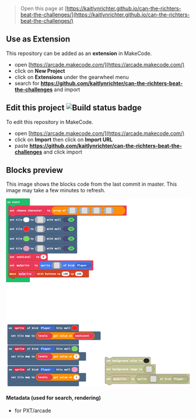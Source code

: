  


> Open this page at [https://kaitlynrichter.github.io/can-the-richters-beat-the-challenges/](https://kaitlynrichter.github.io/can-the-richters-beat-the-challenges/)

## Use as Extension

This repository can be added as an **extension** in MakeCode.

* open [https://arcade.makecode.com/](https://arcade.makecode.com/)
* click on **New Project**
* click on **Extensions** under the gearwheel menu
* search for **https://github.com/kaitlynrichter/can-the-richters-beat-the-challenges** and import

## Edit this project ![Build status badge](https://github.com/kaitlynrichter/can-the-richters-beat-the-challenges/workflows/MakeCode/badge.svg)

To edit this repository in MakeCode.

* open [https://arcade.makecode.com/](https://arcade.makecode.com/)
* click on **Import** then click on **Import URL**
* paste **https://github.com/kaitlynrichter/can-the-richters-beat-the-challenges** and click import

## Blocks preview

This image shows the blocks code from the last commit in master.
This image may take a few minutes to refresh.

![A rendered view of the blocks](https://github.com/kaitlynrichter/can-the-richters-beat-the-challenges/raw/master/.github/makecode/blocks.png)

#### Metadata (used for search, rendering)

* for PXT/arcade
<script src="https://makecode.com/gh-pages-embed.js"></script><script>makeCodeRender("{{ site.makecode.home_url }}", "{{ site.github.owner_name }}/{{ site.github.repository_name }}");</script>
